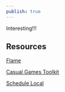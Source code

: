 ```yaml
---
publish: true
---
```

Interesting!!!   
## Resources   
[Flame](https://docs.flame-engine.org/latest/)  
  
[Casual Games Toolkit](https://flutter.dev/games)  
  
[Schedule Local](https://pub.dev/packages/flutter_local_notifications)